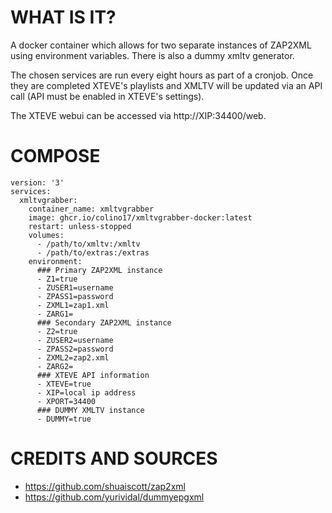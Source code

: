 # WHAT IS IT?

A docker container which allows for two separate instances of ZAP2XML using environment variables. There is also a dummy xmltv generator.

The chosen services are run every eight hours as part of a cronjob. Once they are completed XTEVE's playlists and XMLTV will be updated via an API call (API must be enabled in XTEVE's settings).

The XTEVE webui can be accessed via http://XIP:34400/web.

# COMPOSE

```
version: '3'
services:
  xmltvgrabber:
    container_name: xmltvgrabber
    image: ghcr.io/colino17/xmltvgrabber-docker:latest
    restart: unless-stopped
    volumes:
      - /path/to/xmltv:/xmltv
      - /path/to/extras:/extras
    environment:
      ### Primary ZAP2XML instance
      - Z1=true
      - ZUSER1=username
      - ZPASS1=password
      - ZXML1=zap1.xml
      - ZARG1=
      ### Secondary ZAP2XML instance
      - Z2=true
      - ZUSER2=username
      - ZPASS2=password
      - ZXML2=zap2.xml
      - ZARG2=
      ### XTEVE API information
      - XTEVE=true
      - XIP=local ip address
      - XPORT=34400
      ### DUMMY XMLTV instance
      - DUMMY=true
```

# CREDITS AND SOURCES
- https://github.com/shuaiscott/zap2xml
- https://github.com/yurividal/dummyepgxml
